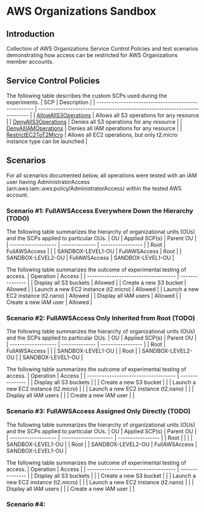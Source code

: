 # AWS Organizations Sandbox

## Introduction
Collection of AWS Organizations Service Control Policies and test scenarios demonstrating how access can be restricted for AWS Organizations member accounts.

## Service Control Policies
The following table describes the custom SCPs used during the experiments.
| SCP                                                  | Description                                                                |
| ---------------------------------------------------- | -------------------------------------------------------------------------- |
| [AllowAllS3Operations](./AllowAllS3Operations.json)  | Allows all S3 operations for any resource                                  |
| [DenyAllS3Operations](./DenyAllS3Operations.json)    | Denies all S3 operations for any resource                                  |
| [DenyAllIAMOperations](./DenyAllIAMOperations.json)  | Denies all IAM operations for any resource                                 |
| [RestrictEC2ToT2Micro](./RestrictEC2ToT2Micro.json)  | Allows all EC2 operations, but only t2.micro instance type can be launched |

## Scenarios
For all scenarios documented below, all operations were tested with an IAM user having AdministratorAccess (arn:aws:iam::aws:policy/AdministratorAccess) within the tested AWS account.

### Scenario #1: FullAWSAccess Everywhere Down the Hierarchy (TODO)
The following table summarizes the hierarchy of organizational units (OUs) and the SCPs applied to particular OUs.
| OU                  | Applied SCP(s) | Parent OU         |
| ------------------- | -------------- | ----------------- |
| Root                | FullAWSAccess  |                   |
| SANDBOX-LEVEL1-OU   | FullAWSAccess  | Root              |
| SANDBOX-LEVEL2-OU   | FullAWSAccess  | SANDBOX-LEVEL1-OU |

The following table summarizes the outcome of experimental testing of access.
| Operation                            | Access          |
| ------------------------------------ | --------------- |
| Display all S3 buckets               | Allowed         |
| Create a new S3 bucket               | Allowed         |
| Launch a new EC2 instance (t2.micro) | Allowed         |
| Launch a new EC2 instance (t2.nano)  | Allowed         |
| Display all IAM users                | Allowed         |
| Create a new IAM user                | Allowed         |

### Scenario #2: FullAWSAccess Only Inherited from Root (TODO)
The following table summarizes the hierarchy of organizational units (OUs) and the SCPs applied to particular OUs.
| OU                  | Applied SCP(s) | Parent OU         |
| ------------------- | -------------- | ----------------- |
| Root                | FullAWSAccess  |                   |
| SANDBOX-LEVEL1-OU   |                | Root              |
| SANDBOX-LEVEL2-OU   |                | SANDBOX-LEVEL1-OU |

The following table summarizes the outcome of experimental testing of access.
| Operation                            | Access          |
| ------------------------------------ | --------------- |
| Display all S3 buckets               |                 |
| Create a new S3 bucket               |                 |
| Launch a new EC2 instance (t2.micro) |                 |
| Launch a new EC2 instance (t2.nano)  |                 |
| Display all IAM users                |                 |
| Create a new IAM user                |                 |

### Scenario #3: FullAWSAccess Assigned Only Directly (TODO)
The following table summarizes the hierarchy of organizational units (OUs) and the SCPs applied to particular OUs.
| OU                  | Applied SCP(s)        | Parent OU         |
| ------------------- | --------------------- | ----------------- |
| Root                |                       |                   |
| SANDBOX-LEVEL1-OU   |                       | Root              |
| SANDBOX-LEVEL2-OU   | FullAWSAccess         | SANDBOX-LEVEL1-OU |

The following table summarizes the outcome of experimental testing of access.
| Operation                            | Access          |
| ------------------------------------ | --------------- |
| Display all S3 buckets               |                 |
| Create a new S3 bucket               |                 |
| Launch a new EC2 instance (t2.micro) |                 |
| Launch a new EC2 instance (t2.nano)  |                 |
| Display all IAM users                |                 |
| Create a new IAM user                |                 |

### Scenario #4: 
